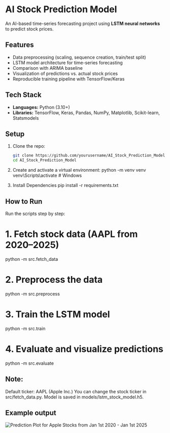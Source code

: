 # AI Stock Prediction Model

An AI-based time-series forecasting project using **LSTM neural networks** to predict stock prices.  

## Features
- Data preprocessing (scaling, sequence creation, train/test split)
- LSTM model architecture for time-series forecasting
- Comparison with ARIMA baseline
- Visualization of predictions vs. actual stock prices
- Reproducible training pipeline with TensorFlow/Keras

## Tech Stack
- **Languages:** Python (3.10+)
- **Libraries:** TensorFlow, Keras, Pandas, NumPy, Matplotlib, Scikit-learn, Statsmodels


## Setup
1. Clone the repo:
   ```bash
   git clone https://github.com/yourusername/AI_Stock_Prediction_Model.git
   cd AI_Stock_Prediction_Model

2. Create and activate a virtual environment:
  python -m venv venv
  venv\Scripts\activate      # Windows

3. Install Dependencies
  pip install -r requirements.txt

## How to Run
Run the scripts step by step:
# 1. Fetch stock data (AAPL from 2020–2025)
python -m src.fetch_data

# 2. Preprocess the data
python -m src.preprocess

# 3. Train the LSTM model
python -m src.train

# 4. Evaluate and visualize predictions
python -m src.evaluate


## Note:
Default ticker: AAPL (Apple Inc.)
You can change the stock ticker in src/fetch_data.py.
Model is saved in models/lstm_stock_model.h5.


## Example output
![Prediction Plot for Apple Stocks from Jan 1st 2020 - Jan 1st 2025](doc/example.png)
